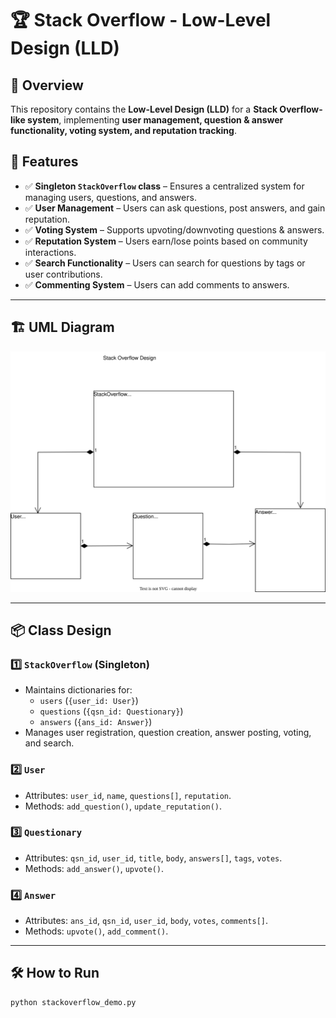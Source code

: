 # 🏆 Stack Overflow - Low-Level Design (LLD)

## 📜 Overview
This repository contains the **Low-Level Design (LLD)** for a **Stack Overflow-like system**, implementing **user management, question & answer functionality, voting system, and reputation tracking**.

## 🎯 Features
- ✅ **Singleton `StackOverflow` class** – Ensures a centralized system for managing users, questions, and answers.
- ✅ **User Management** – Users can ask questions, post answers, and gain reputation.
- ✅ **Voting System** – Supports upvoting/downvoting questions & answers.
- ✅ **Reputation System** – Users earn/lose points based on community interactions.
- ✅ **Search Functionality** – Users can search for questions by tags or user contributions.
- ✅ **Commenting System** – Users can add comments to answers.

---

## 🏗️ UML Diagram
![Stack Overflow UML](assets/stack-overflow.drawio.svg)

---

## 📦 Class Design

### **1️⃣ `StackOverflow` (Singleton)**
- Maintains dictionaries for:
  - `users` (`{user_id: User}`)
  - `questions` (`{qsn_id: Questionary}`)
  - `answers` (`{ans_id: Answer}`)
- Manages user registration, question creation, answer posting, voting, and search.

### **2️⃣ `User`**
- Attributes: `user_id`, `name`, `questions[]`, `reputation`.
- Methods: `add_question()`, `update_reputation()`.

### **3️⃣ `Questionary`**
- Attributes: `qsn_id`, `user_id`, `title`, `body`, `answers[]`, `tags`, `votes`.
- Methods: `add_answer()`, `upvote()`.

### **4️⃣ `Answer`**
- Attributes: `ans_id`, `qsn_id`, `user_id`, `body`, `votes`, `comments[]`.
- Methods: `upvote()`, `add_comment()`.

---

## 🛠️ How to Run
```bash
python stackoverflow_demo.py
